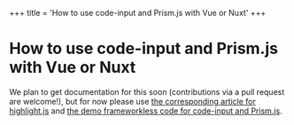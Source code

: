 +++
title = 'How to use code-input and Prism.js with Vue or Nuxt'
+++

# How to use code-input and Prism.js with Vue or Nuxt

We plan to get documentation for this soon (contributions via a pull request are welcome!), but for now please use [the corresponding article for highlight.js](../hljs) and [the demo frameworkless code for code-input and Prism.js](../../#demo-preset-prism).
